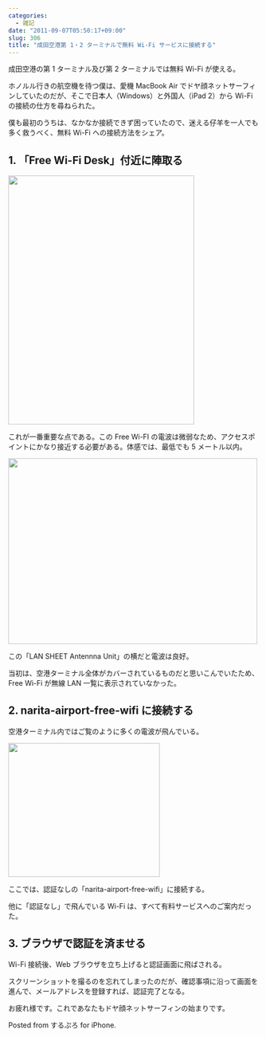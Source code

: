 ```yaml
---
categories:
  - 雑記
date: "2011-09-07T05:50:17+09:00"
slug: 306
title: "成田空港第 1・2 ターミナルで無料 Wi-Fi サービスに接続する"
---
```


成田空港の第 1 ターミナル及び第 2 ターミナルでは無料 Wi-Fi が使える。

ホノルル行きの航空機を待つ僕は、愛機 MacBook Air でドヤ顔ネットサーフィンしていたのだが、そこで日本人（Windows）と外国人（iPad 2）から Wi-Fi の接続の仕方を尋ねられた。

僕も最初のうちは、なかなか接続できず困っていたので、迷える仔羊を一人でも多く救うべく、無料 Wi-Fi への接続方法をシェア。

## 1. 「Free Wi-Fi Desk」付近に陣取る

<img alt="" src="/images/2011/09/0306_1.jpg" width="373" height="500">

これが一番重要な点である。この Free Wi-FI の電波は微弱なため、アクセスポイントにかなり接近する必要がある。体感では、最低でも 5 メートル以内。

<img alt="" src="/images/2011/09/0306_2.jpg" width="500" height="373">

この「LAN SHEET Antennna Unit」の横だと電波は良好。

当初は、空港ターミナル全体がカバーされているものだと思いこんでいたため、Free Wi-Fi が無線 LAN 一覧に表示されていなかった。

## 2. narita-airport-free-wifi に接続する

空港ターミナル内ではご覧のように多くの電波が飛んでいる。

<img alt="" src="/images/2011/09/0306_3.jpg" width="304" height="269">

ここでは、認証なしの「narita-airport-free-wifi」に接続する。

他に「認証なし」で飛んでいる Wi-Fi は、すべて有料サービスへのご案内だった。

## 3. ブラウザで認証を済ませる

Wi-Fi 接続後、Web ブラウザを立ち上げると認証画面に飛ばされる。

スクリーンショットを撮るのを忘れてしまったのだが、確認事項に沿って画面を進んで、メールアドレスを登録すれば、認証完了となる。

お疲れ様です。これであなたもドヤ顔ネットサーフィンの始まりです。

Posted from するぷろ for iPhone.
